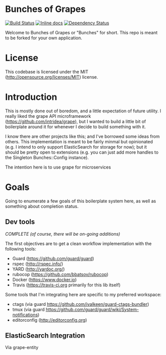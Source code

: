 # Bunches of Grapes

[![Build Status](https://travis-ci.org/mattbailey/bunchesofgrapes.svg?branch=master)](https://travis-ci.org/mattbailey/bunchesofgrapes) [![Inline docs](http://inch-ci.org/github/mattbailey/bunchesofgrapes.png?branch=master)](http://inch-ci.org/github/mattbailey/bunchesofgrapes) [![Dependency Status](https://www.versioneye.com/user/projects/5393d26146c473b10100005f/badge.svg?style=flat)](https://www.versioneye.com/user/projects/5393d26146c473b10100005f)

Welcome to Bunches of Grapes or "Bunches" for short.  This repo is meant to be forked for your own application.

# License

This codebase is licensed under the MIT (http://opensource.org/licenses/MIT) license.

# Introduction

This is mostly done out of boredom, and a little expectation of future utility. I really liked the grape API microframework (https://github.com/intridea/grape), but I wanted to build a little bit of boilerplate around it for whenever I decide to build something with it.

I know there are other projects like this; and I've borrowed some ideas from others.  This implementation is meant to be fairly minmal but opinionated (e.g. I intend to only support ElasticSearch for storage for now); but it should be pretty open to extensions (e.g. you can just add more handles to the Singleton Bunches::Config instance).

The intention here is to use grape for microservices

# Goals

Going to enumerate a few goals of this boilerplate system here, as well as something about completion status.

## Dev tools

*COMPLETE (of course, there will be on-going additions)*

The first objectives are to get a clean workflow implementation with the following tools:

  - Guard (https://github.com/guard/guard)
  - rspec (http://rspec.info/)
  - YARD (http://yardoc.org/)
  - rubocop (https://github.com/bbatsov/rubocop)
  - Docker (https://www.docker.io)
  - Travis (https://travis-ci.org primarily for this lib itself)

Some tools that I'm integrating here are specific to my preferred workspace:

  - ctags (via guard https://github.com/ivalkeen/guard-ctags-bundler)
  - tmux (via guard https://github.com/guard/guard/wiki/System-notifications)
  - editorconfig (http://editorconfig.org)

## ElasticSearch Integration

Via grape-entity
